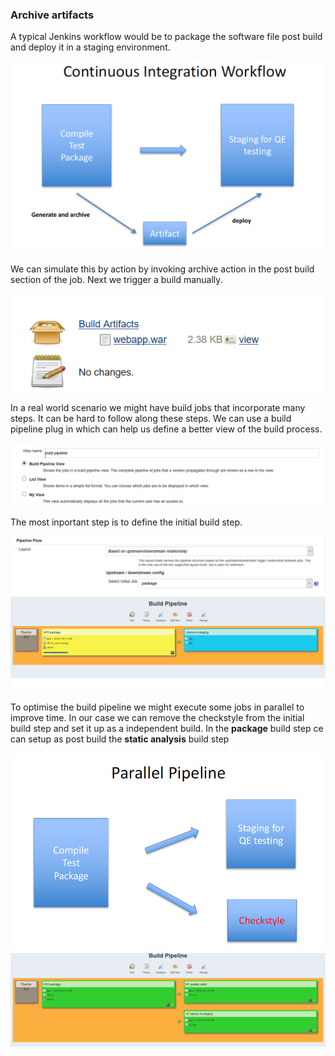### Archive artifacts

A typical Jenkins workflow would be to package the software file post build and deploy it in a staging environment.

![IMG](../images/continuous_delivery.png) 

We can simulate this by action by invoking archive action in the post build section of the job.
Next we trigger a build manually.

![IMG](../images/archive_war.png)

In a real world scenario we might have build jobs that incorporate many steps.
It can be hard to follow along these steps. We can use a build pipeline plug in which can help us define a better view of the build process.

![IMG](../images/build_pipeline.png)

The most inportant step is to define the initial build step.

![IMG](../images/pipeline_initial_job.png)
![IMG](../images/run_build.png)


To optimise the build pipeline we might execute some jobs in parallel to improve time.
In our case we can remove the checkstyle from the initial build step and set it up as a independent build.
In the **package** build step ce can setup as post build the **static analysis** build step

![IMG](../images/parellel_pipeline.png) 
![IMG](../images/parellel_pipeline_exec.png)



